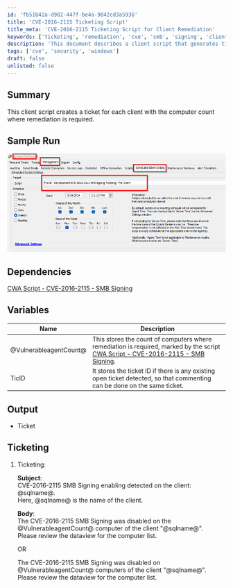 ```yaml
---
id: 'fb51b42a-d982-447f-be4a-9842cd3a5936'
title: 'CVE-2016-2115 Ticketing Script'
title_meta: 'CVE-2016-2115 Ticketing Script for Client Remediation'
keywords: ['ticketing', 'remediation', 'cve', 'smb', 'signing', 'client']
description: 'This document describes a client script that generates tickets for each client based on the count of computers requiring remediation for CVE-2016-2115 related to SMB Signing. It includes sample runs, variables used, and ticketing format for effective communication with clients.'
tags: ['cve', 'security', 'windows']
draft: false
unlisted: false
---
```


## Summary

This client script creates a ticket for each client with the computer count where remediation is required.

## Sample Run

![Sample Run](../../../static/img/CVE-2016-2115-SMB-Signing-Ticketing---Per-Client/image_1.png)

## Dependencies

[CWA Script - CVE-2016-2115 - SMB Signing](https://proval.itglue.com/DOC-5078775-16846805)

## Variables

| Name                     | Description                                                                                                                                                                     |
|--------------------------|---------------------------------------------------------------------------------------------------------------------------------------------------------------------------------|
| @VulnerableagentCount@   | This stores the count of computers where remediation is required, marked by the script [CWA Script - CVE-2016-2115 - SMB Signing](https://proval.itglue.com/DOC-5078775-16846805). |
| TicID                    | It stores the ticket ID if there is any existing open ticket detected, so that commenting can be done on the same ticket.                                                      |

## Output

- Ticket

## Ticketing

1. Ticketing:
   
   **Subject**:  
   CVE-2016-2115 SMB Signing enabling detected on the client: @sqlname@.  
   Here, @sqlname@ is the name of the client.  
   
   **Body**:  
   The CVE-2016-2115 SMB Signing was disabled on the @VulnerableagentCount@ computer of the client "@sqlname@".  
   Please review the dataview for the computer list.  
   
   OR  
   
   The CVE-2016-2115 SMB Signing was disabled on @VulnerableagentCount@ computers of the client "@sqlname@".  
   Please review the dataview for the computer list.  


